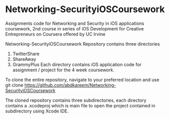 # Networking-SecurityiOSCoursework
Assignments code for Networking and Security in iOS applications coursework, 2nd course in series of iOS Development for Creative Entrepreneurs on Coursera offered by UC Irvine

Networking-SecurityiOSCoursework Repository contains three directories 
  1. TwitterShare
  2. ShareAway
  3. GrammyPlus
 Each directory contains iOS application code for assignment / project for the 4 week coursework. 
 
To clone the entire repository, navigate to your preferred location and use 
git clone https://github.com/abdkareem/Networking-SecurityiOSCoursework

The cloned repository contains three subdirectories, each directory contains a  .xcodeproj which is main file to open the project contained in subdirectory using Xcode IDE.
